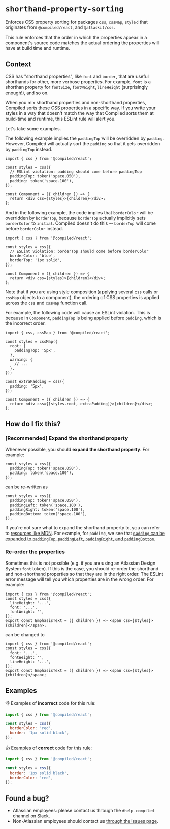 # `shorthand-property-sorting`

Enforces CSS property sorting for packages `css`, `cssMap`, `styled` that originates from `@compiled/react`, and `@atlaskit/css`.

This rule enforces that the order in which the properties appear in a component's source code matches the actual ordering the properties will have at build time and runtime.

## Context

CSS has "shorthand properties", like `font` and `border`, that are useful shorthands for other, more verbose properties. For example, `font` is a shorthan property for `fontSize`, `fontWeight`, `lineHeight` (surprisingly enough!), and so on.

When you mix shorthand properties and non-shorthand properties, Compiled sorts these CSS properties in a specific way. If you write your styles in a way that doesn't match the way that Compiled sorts them at build-time and runtime, this ESLint rule will alert you.

Let's take some examples.

The following example implies the `paddingTop` will be overridden by `padding`. However, Compiled will actually sort the `padding` so that it gets overridden by `paddingTop` instead.

```tsx
import { css } from '@compiled/react';

const styles = css({
  // ESLint violation: padding should come before paddingTop
  paddingTop: token('space.050'),
  padding: token('space.100'),
});

const Component = ({ children }) => {
  return <div css={styles}>{children}</div>;
};
```

And in the following example, the code implies that `borderColor` will be overridden by `borderTop`, because `borderTop` actually implicitly sets `borderColor` to `initial`. Compiled doesn't do this -- `borderTop` will come before `borderColor` instead.

```tsx
import { css } from '@compiled/react';

const styles = css({
  // ESLint violation: borderTop should come before borderColor
  borderColor: 'blue',
  borderTop: '1px solid',
});

const Component = ({ children }) => {
  return <div css={styles}>{children}</div>;
};
```

Note that if you are using style composition (applying several `css` calls or `cssMap` objects to a component), the ordering of CSS properties is applied across the `css` and `cssMap` function call.

For example, the following code will cause an ESLint violation. This is because in `Component`, `paddingTop` is being applied before `padding`, which is the incorrect order.

```tsx
import { css, cssMap } from '@compiled/react';

const styles = cssMap({
  root: {
    paddingTop: '5px',
  },
  warning: {
    // ...
  },
});

const extraPadding = css({
  padding: '5px',
});

const Component = ({ children }) => {
  return <div css={[styles.root, extraPadding]}>{children}</div>;
};
```

## How do I fix this?

### \[Recommended\] Expand the shorthand property

Whenever possible, you should **expand the shorthand property**. For example:

```tsx
const styles = css({
  paddingTop: token('space.050'),
  padding: token('space.100'),
});
```

can be re-written as

```tsx
const styles = css({
  paddingTop: token('space.050'),
  paddingLeft: token('space.100'),
  paddingRight: token('space.100'),
  paddingBottom: token('space.100'),
});
```

If you're not sure what to expand the shorthand property to, you can refer to [resources like MDN](https://developer.mozilla.org/en-US/). For example, for `padding`, we see that [`padding` can be expanded to `paddingTop`, `paddingLeft`, `paddingRight`, and `paddingBottom`](https://developer.mozilla.org/en-US/docs/Web/CSS/padding).

### Re-order the properties

Sometimes this is not possible (e.g. if you are using an Atlassian Design System `font` token). If this is the case, you should re-order the shorthand and non-shorthand properties so that they are in the right order. The ESLint error message will tell you which properties are in the wrong order. For example:

```tsx
import { css } from '@compiled/react';
const styles = css({
  lineHeight: '...',
  font: '...',
  fontWeight: '',
});
export const EmphasisText = ({ children }) => <span css={styles}>{children}</span>;
```

can be changed to

```tsx
import { css } from '@compiled/react';
const styles = css({
  font: '...',
  fontWeight: '',
  lineHeight: '...',
});
export const EmphasisText = ({ children }) => <span css={styles}>{children}</span>;
```

## Examples

👎 Examples of **incorrect** code for this rule:

```js
import { css } from '@compiled/react';

const styles = css({
  borderColor: 'red',
  border: '1px solid black',
});
```

👍 Examples of **correct** code for this rule:

```js
import { css } from '@compiled/react';

const styles = css({
  border: '1px solid black',
  borderColor: 'red',
});
```

## Found a bug?

- Atlassian employees: please contact us through the `#help-compiled` channel on Slack.
- Non-Atlassian employees should contact us [through the Issues page](https://github.com/atlassian-labs/compiled/issues).
